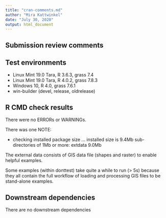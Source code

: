 ```yaml
---
title: "cran-comments.md"
author: "Mira Kattwinkel"
date: "July 30, 2020"
output: html_document
---
```


## Submission review comments

## Test environments
* Linux Mint 19.0 Tara, R 3.6.3, grass 7.4
* Linux Mint 19.0 Tara, R 4.0.2, grass 7.8.3
* Windows 10, R 4.0, grass 7.6.1
* win-builder (devel, release, oldrelease)

## R CMD check results
There were no ERRORs or WARNINGs.

There was one NOTE:
* checking installed package size ...
     installed size is  9.4Mb
     sub-directories of 1Mb or more:
       extdata   9.0Mb

The external data consists of GIS data file (shapes and raster) to enable helpful examples. 

Some examples (within donttest) take quite a while to run (> 5s) because they all contain the full
workflow of loading and processing GIS files to be stand-alone examples.

## Downstream dependencies
There are no downstream dependencies
